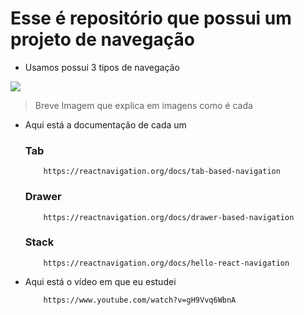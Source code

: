 # Esse é repositório que possui um projeto de navegação
* Usamos possui 3 tipos de navegação

<img src="../../dev/imagem.png">

> Breve Imagem que explica em imagens como é cada 

* Aqui está a documentação de cada um

    ### Tab
    
    ````
        https://reactnavigation.org/docs/tab-based-navigation
    ````


    ### Drawer
    
    ````
        https://reactnavigation.org/docs/drawer-based-navigation
    ````
    
    ### Stack
    
    ````
        https://reactnavigation.org/docs/hello-react-navigation
    ````

* Aqui está o vídeo em que eu estudei
    ````
        https://www.youtube.com/watch?v=gH9Vvq6WbnA
    ````